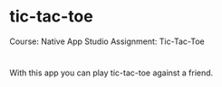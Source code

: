 # tic-tac-toe

Course: Native App Studio
Assignment: Tic-Tac-Toe

#
With this app you can play tic-tac-toe against a friend.

